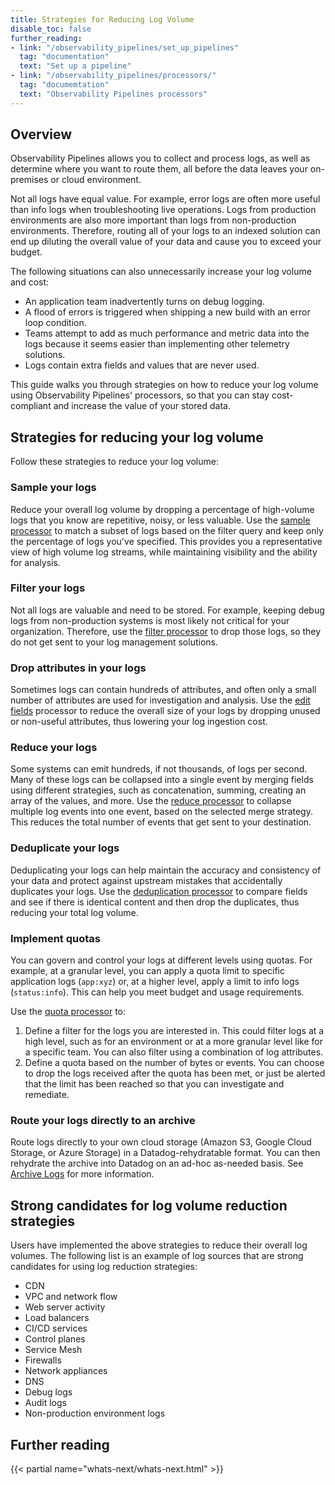 ```yaml
---
title: Strategies for Reducing Log Volume
disable_toc: false
further_reading:
- link: "/observability_pipelines/set_up_pipelines"
  tag: "documentation"
  text: "Set up a pipeline"
- link: "/observability_pipelines/processors/"
  tag: "documemtation"
  text: "Observability Pipelines processors"
---
```


## Overview

Observability Pipelines allows you to collect and process logs, as well as determine where you want to route them, all before the data leaves your on-premises or cloud environment.

Not all logs have equal value. For example, error logs are often more useful than info logs when troubleshooting live operations. Logs from production environments are also more important than logs from non-production environments. Therefore, routing all of your logs to an indexed solution can end up diluting the overall value of your data and cause you to exceed your budget.

The following situations can also unnecessarily increase your log volume and cost:

- An application team inadvertently turns on debug logging.
- A flood of errors is triggered when shipping a new build with an error loop condition.
- Teams attempt to add as much performance and metric data into the logs because it seems easier than implementing other telemetry solutions.
- Logs contain extra fields and values that are never used.

This guide walks you through strategies on how to reduce your log volume using Observability Pipelines' processors, so that you can stay cost-compliant and increase the value of your stored data.

## Strategies for reducing your log volume

Follow these strategies to reduce your log volume:

### Sample your logs

Reduce your overall log volume by dropping a percentage of high-volume logs that you know are repetitive, noisy, or less valuable. Use the [sample processor][1] to match a subset of logs based on the filter query and keep only the percentage of logs you've specified. This provides you a representative view of high volume log streams, while maintaining visibility and the ability for analysis.

### Filter your logs

Not all logs are valuable and need to be stored. For example, keeping debug logs from non-production systems is most likely not critical for your organization. Therefore, use the [filter processor][2] to drop those logs, so they do not get sent to your log management solutions.

### Drop attributes in your logs

Sometimes logs can contain hundreds of attributes, and often only a small number of attributes are used for investigation and analysis. Use the [edit fields][3] processor to reduce the overall size of your logs by dropping unused or non-useful attributes, thus lowering your log ingestion cost.

### Reduce your logs

Some systems can emit hundreds, if not thousands, of logs per second. Many of these logs can be collapsed into a single event by merging fields using different strategies, such as concatenation, summing, creating an array of the values, and more. Use the [reduce processor][4] to collapse multiple log events into one event, based on the selected merge strategy. This reduces the total number of events that get sent to your destination.

### Deduplicate your logs

Deduplicating your logs can help maintain the accuracy and consistency of your data and protect against upstream mistakes that accidentally duplicates your logs. Use the [deduplication processor][5] to compare fields and see if there is identical content and then drop the duplicates, thus reducing your total log volume.

### Implement quotas

You can govern and control your logs at different levels using quotas. For example, at a granular level, you can apply a quota limit to specific application logs (`app:xyz`) or, at a higher level, apply a limit to info logs (`status:info`). This can help you meet budget and usage requirements.

Use the [quota processor][6] to:
1. Define a filter for the logs you are interested in. This could filter logs at a high level, such as for an environment or at a more granular level like for a specific team. You can also filter using a combination of log attributes.
1. Define a quota based on the number of bytes or events. You can choose to drop the logs received after the quota has been met, or just be alerted that the limit has been reached so that you can investigate and remediate.

### Route your logs directly to an archive

Route logs directly to your own cloud storage (Amazon S3, Google Cloud Storage, or Azure Storage) in a Datadog-rehydratable format. You can then rehydrate the archive into Datadog on an ad-hoc as-needed basis. See [Archive Logs][7] for more information.

## Strong candidates for log volume reduction strategies

Users have implemented the above strategies to reduce their overall log volumes. The following list is an example of log sources that are strong candidates for using log reduction strategies:

- CDN
- VPC and network flow
- Web server activity
- Load balancers
- CI/CD services
- Control planes
- Service Mesh
- Firewalls
- Network appliances
- DNS
- Debug logs
- Audit logs
- Non-production environment logs

## Further reading

{{< partial name="whats-next/whats-next.html" >}}

[1]: /observability_pipelines/processors/sample
[2]: /observability_pipelines/processors/filter
[3]: /observability_pipelines/processors/edit_fields
[4]: /observability_pipelines/processors/reduce
[5]: /observability_pipelines/processors/dedupe
[6]: /observability_pipelines/processors/quota
[7]:  /observability_pipelines/set_up_pipelines/archive_logs